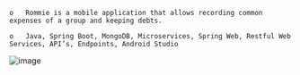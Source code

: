 
    o	Rommie is a mobile application that allows recording common expenses of a group and keeping debts. 
  
    o	Java, Spring Boot, MongoDB, Microservices, Spring Web, Restful Web Services, API’s, Endpoints, Android Studio

![image](https://github.com/user-attachments/assets/c53775b2-b860-49c4-8cc2-df4c0b254bd2)
